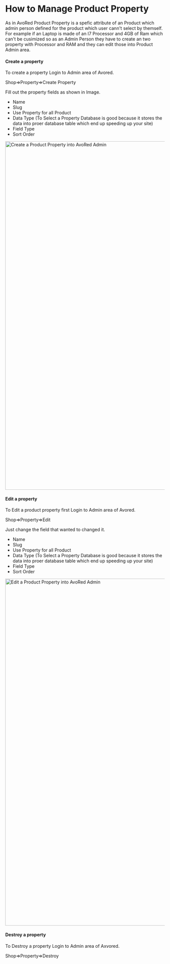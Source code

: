 # How to Manage Product Property

As in AvoRed Product Property is a spefic attribute of an Product which admin person defined for the product which user cann't select by themself. For example if an Laptop is made of an I7 Processor and 4GB of Ram which can't be cusimized so as an Admin Person they have to create an two property with Processor and RAM and they can edit those into Product Admin area.

#### Create a property

To create a property Login to Admin area of Avored.

Shop=>Property=>Create Property

Fill out the property fields as shown in Image.
  - Name
 - Slug
 - Use Property for all Product
 - Data Type (To Select a Property Database is good because it stores the data into proer database table which end up speeding up your site)
 - Field Type 
 - Sort Order

<img width="1102" alt="Create a Product Property into AvoRed Admin" src="https://user-images.githubusercontent.com/4218702/41814943-a2f3dcd4-77b0-11e8-92d6-694be6f8052d.png">



#### Edit a property

To Edit a product property first Login to Admin area of Avored.

Shop=>Property=>Edit

Just change the field that wanted to changed it.
 - Name 
 - Slug
 - Use Property for all Product
 - Data Type (To Select a Property Database is good because it stores the data into proer database table which end up speeding up your site)
 - Field Type 
 - Sort Order
 
<img width="1097" alt="Edit a Product Property into AvoRed Admin" src="https://user-images.githubusercontent.com/4218702/41814926-2c96d7f8-77b0-11e8-9700-eaefb5d0aeb3.png">


#### Destroy a property

To Destroy a property Login to Admin area of Axvored.

Shop=>Property=>Destroy

